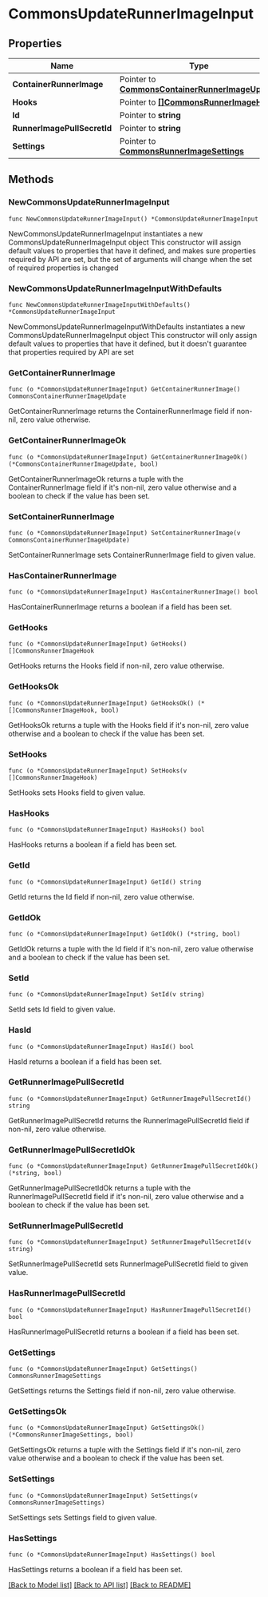 # CommonsUpdateRunnerImageInput

## Properties

Name | Type | Description | Notes
------------ | ------------- | ------------- | -------------
**ContainerRunnerImage** | Pointer to [**CommonsContainerRunnerImageUpdate**](CommonsContainerRunnerImageUpdate.md) |  | [optional] 
**Hooks** | Pointer to [**[]CommonsRunnerImageHook**](CommonsRunnerImageHook.md) |  | [optional] 
**Id** | Pointer to **string** |  | [optional] 
**RunnerImagePullSecretId** | Pointer to **string** |  | [optional] 
**Settings** | Pointer to [**CommonsRunnerImageSettings**](CommonsRunnerImageSettings.md) |  | [optional] 

## Methods

### NewCommonsUpdateRunnerImageInput

`func NewCommonsUpdateRunnerImageInput() *CommonsUpdateRunnerImageInput`

NewCommonsUpdateRunnerImageInput instantiates a new CommonsUpdateRunnerImageInput object
This constructor will assign default values to properties that have it defined,
and makes sure properties required by API are set, but the set of arguments
will change when the set of required properties is changed

### NewCommonsUpdateRunnerImageInputWithDefaults

`func NewCommonsUpdateRunnerImageInputWithDefaults() *CommonsUpdateRunnerImageInput`

NewCommonsUpdateRunnerImageInputWithDefaults instantiates a new CommonsUpdateRunnerImageInput object
This constructor will only assign default values to properties that have it defined,
but it doesn't guarantee that properties required by API are set

### GetContainerRunnerImage

`func (o *CommonsUpdateRunnerImageInput) GetContainerRunnerImage() CommonsContainerRunnerImageUpdate`

GetContainerRunnerImage returns the ContainerRunnerImage field if non-nil, zero value otherwise.

### GetContainerRunnerImageOk

`func (o *CommonsUpdateRunnerImageInput) GetContainerRunnerImageOk() (*CommonsContainerRunnerImageUpdate, bool)`

GetContainerRunnerImageOk returns a tuple with the ContainerRunnerImage field if it's non-nil, zero value otherwise
and a boolean to check if the value has been set.

### SetContainerRunnerImage

`func (o *CommonsUpdateRunnerImageInput) SetContainerRunnerImage(v CommonsContainerRunnerImageUpdate)`

SetContainerRunnerImage sets ContainerRunnerImage field to given value.

### HasContainerRunnerImage

`func (o *CommonsUpdateRunnerImageInput) HasContainerRunnerImage() bool`

HasContainerRunnerImage returns a boolean if a field has been set.

### GetHooks

`func (o *CommonsUpdateRunnerImageInput) GetHooks() []CommonsRunnerImageHook`

GetHooks returns the Hooks field if non-nil, zero value otherwise.

### GetHooksOk

`func (o *CommonsUpdateRunnerImageInput) GetHooksOk() (*[]CommonsRunnerImageHook, bool)`

GetHooksOk returns a tuple with the Hooks field if it's non-nil, zero value otherwise
and a boolean to check if the value has been set.

### SetHooks

`func (o *CommonsUpdateRunnerImageInput) SetHooks(v []CommonsRunnerImageHook)`

SetHooks sets Hooks field to given value.

### HasHooks

`func (o *CommonsUpdateRunnerImageInput) HasHooks() bool`

HasHooks returns a boolean if a field has been set.

### GetId

`func (o *CommonsUpdateRunnerImageInput) GetId() string`

GetId returns the Id field if non-nil, zero value otherwise.

### GetIdOk

`func (o *CommonsUpdateRunnerImageInput) GetIdOk() (*string, bool)`

GetIdOk returns a tuple with the Id field if it's non-nil, zero value otherwise
and a boolean to check if the value has been set.

### SetId

`func (o *CommonsUpdateRunnerImageInput) SetId(v string)`

SetId sets Id field to given value.

### HasId

`func (o *CommonsUpdateRunnerImageInput) HasId() bool`

HasId returns a boolean if a field has been set.

### GetRunnerImagePullSecretId

`func (o *CommonsUpdateRunnerImageInput) GetRunnerImagePullSecretId() string`

GetRunnerImagePullSecretId returns the RunnerImagePullSecretId field if non-nil, zero value otherwise.

### GetRunnerImagePullSecretIdOk

`func (o *CommonsUpdateRunnerImageInput) GetRunnerImagePullSecretIdOk() (*string, bool)`

GetRunnerImagePullSecretIdOk returns a tuple with the RunnerImagePullSecretId field if it's non-nil, zero value otherwise
and a boolean to check if the value has been set.

### SetRunnerImagePullSecretId

`func (o *CommonsUpdateRunnerImageInput) SetRunnerImagePullSecretId(v string)`

SetRunnerImagePullSecretId sets RunnerImagePullSecretId field to given value.

### HasRunnerImagePullSecretId

`func (o *CommonsUpdateRunnerImageInput) HasRunnerImagePullSecretId() bool`

HasRunnerImagePullSecretId returns a boolean if a field has been set.

### GetSettings

`func (o *CommonsUpdateRunnerImageInput) GetSettings() CommonsRunnerImageSettings`

GetSettings returns the Settings field if non-nil, zero value otherwise.

### GetSettingsOk

`func (o *CommonsUpdateRunnerImageInput) GetSettingsOk() (*CommonsRunnerImageSettings, bool)`

GetSettingsOk returns a tuple with the Settings field if it's non-nil, zero value otherwise
and a boolean to check if the value has been set.

### SetSettings

`func (o *CommonsUpdateRunnerImageInput) SetSettings(v CommonsRunnerImageSettings)`

SetSettings sets Settings field to given value.

### HasSettings

`func (o *CommonsUpdateRunnerImageInput) HasSettings() bool`

HasSettings returns a boolean if a field has been set.


[[Back to Model list]](../README.md#documentation-for-models) [[Back to API list]](../README.md#documentation-for-api-endpoints) [[Back to README]](../README.md)


